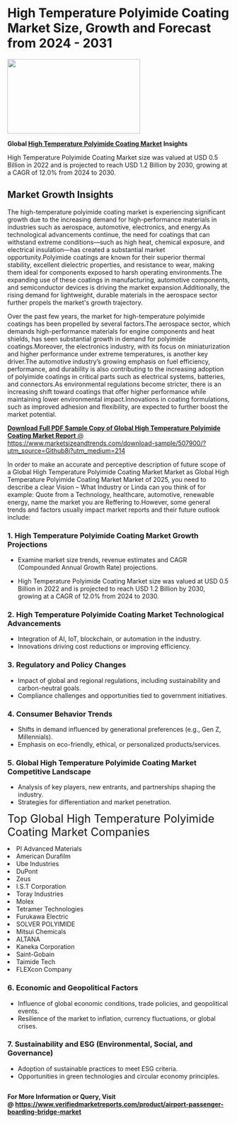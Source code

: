 <H1>High Temperature Polyimide Coating Market Size, Growth and Forecast from 2024 - 2031</H1><img class="aligncenter size-medium wp-image-584254" src="https://thirdeyenews.in/wp-content/uploads/2024/09/Global-Market-Research-300x168.jpeg" alt="" width="300" height="168" /><p><strong>Global&nbsp;<a href="https://www.marketsizeandtrends.com/download-sample/507900/?utm_source=Github8j?utm_medium=214">High Temperature Polyimide Coating Market</a> Insights</strong></p><p>High Temperature Polyimide Coating Market size was valued at USD 0.5 Billion in 2022 and is projected to reach USD 1.2 Billion by 2030, growing at a CAGR of 12.0% from 2024 to 2030.</p><p><h2>Market Growth Insights</h2> <p>The high-temperature polyimide coating market is experiencing significant growth due to the increasing demand for high-performance materials in industries such as aerospace, automotive, electronics, and energy.As technological advancements continue, the need for coatings that can withstand extreme conditions—such as high heat, chemical exposure, and electrical insulation—has created a substantial market opportunity.Polyimide coatings are known for their superior thermal stability, excellent dielectric properties, and resistance to wear, making them ideal for components exposed to harsh operating environments.The expanding use of these coatings in manufacturing, automotive components, and semiconductor devices is driving the market expansion.Additionally, the rising demand for lightweight, durable materials in the aerospace sector further propels the market's growth trajectory.<a href="#"></a></p> <p>Over the past few years, the market for high-temperature polyimide coatings has been propelled by several factors.The aerospace sector, which demands high-performance materials for engine components and heat shields, has seen substantial growth in demand for polyimide coatings.Moreover, the electronics industry, with its focus on miniaturization and higher performance under extreme temperatures, is another key driver.The automotive industry’s growing emphasis on fuel efficiency, performance, and durability is also contributing to the increasing adoption of polyimide coatings in critical parts such as electrical systems, batteries, and connectors.As environmental regulations become stricter, there is an increasing shift toward coatings that offer higher performance while maintaining lower environmental impact.Innovations in coating formulations, such as improved adhesion and flexibility, are expected to further boost the market potential.<p><a href="#"></p><p><span class=""><strong>Download Full PDF Sample Copy of Global High Temperature Polyimide Coating Market Report</strong> @ <a href="https://www.marketsizeandtrends.com/download-sample/507900/?utm_source=Github8j?utm_medium=214" target="_blank">https://www.marketsizeandtrends.com/download-sample/507900/?utm_source=Github8j?utm_medium=214</a></span></p><p>In order to make an accurate and perceptive description of future scope of a Global&nbsp;High Temperature Polyimide Coating Market Market as Global&nbsp;High Temperature Polyimide Coating Market Market of 2025, you need to describe a clear Vision &ndash; What Industry or Linda can you think of for example: Quote from a Technology, healthcare, automotive, renewable energy, name the market you are Reffering to.However, some general trends and factors usually impact market reports and their future outlook include:</p><h3>1.&nbsp;<strong>High Temperature Polyimide Coating Market Growth Projections</strong></h3><ul><li>Examine market size trends, revenue estimates and CAGR (Compounded Annual Growth Rate) projections.</li><li><p>High Temperature Polyimide Coating Market size was valued at USD 0.5 Billion in 2022 and is projected to reach USD 1.2 Billion by 2030, growing at a CAGR of 12.0% from 2024 to 2030.</p></li></ul><h3>2.&nbsp;<strong>High Temperature Polyimide Coating Market Technological Advancements</strong></h3><ul><li>Integration of AI, IoT, blockchain, or automation in the industry.</li><li>Innovations driving cost reductions or improving efficiency.</li></ul><h3>3.&nbsp;<strong>Regulatory and Policy Changes</strong></h3><ul><li>Impact of global and regional regulations, including sustainability and carbon-neutral goals.</li><li>Compliance challenges and opportunities tied to government initiatives.</li></ul><h3>4.&nbsp;<strong>Consumer Behavior Trends</strong></h3><ul><li>Shifts in demand influenced by generational preferences (e.g., Gen Z, Millennials).</li><li>Emphasis on eco-friendly, ethical, or personalized products/services.</li></ul><h3>5.&nbsp;<strong>Global High Temperature Polyimide Coating Market Competitive Landscape</strong></h3><ul><li>Analysis of key players, new entrants, and partnerships shaping the industry.</li><li>Strategies for differentiation and market penetration.</li></ul><p data-pm-slice="1 1 []"><span style="color: inherit; font-family: inherit; font-size: 25px;">Top Global High Temperature Polyimide Coating Market Companies</span></p><div class="" data-test-id=""><p><li>PI Advanced Materials</li><li> American Durafilm</li><li> Ube Industries</li><li> DuPont</li><li> Zeus</li><li> I.S.T Corporation</li><li> Toray Industries</li><li> Molex</li><li> Tetramer Technologies</li><li> Furukawa Electric</li><li> SOLVER POLYIMIDE</li><li> Mitsui Chemicals</li><li> ALTANA</li><li> Kaneka Corporation</li><li> Saint-Gobain</li><li> Taimide Tech</li><li> FLEXcon Company</li></p></div><h3>6.&nbsp;<strong>Economic and Geopolitical Factors</strong></h3><ul><li>Influence of global economic conditions, trade policies, and geopolitical events.</li><li>Resilience of the market to inflation, currency fluctuations, or global crises.</li></ul><h3>7.&nbsp;<strong>Sustainability and ESG (Environmental, Social, and Governance)</strong></h3><ul><li>Adoption of sustainable practices to meet ESG criteria.</li><li>Opportunities in green technologies and circular economy principles.</li></ul><h2><strong style="font-size: 14px;">For More Information or Query, Visit @&nbsp;</strong><a style="background-color: #ffffff; font-size: 14px;" href="https://www.marketsizeandtrends.com/report/high-temperature-polyimide-coating-market/" target="_blank">https://www.verifiedmarketreports.com/product/airport-passenger-boarding-bridge-market</a></h2>